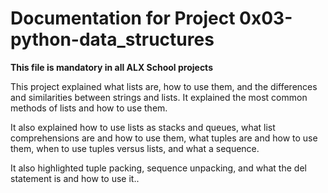 # Documentation for Project 0x03-python-data_structures

**This file is mandatory in all ALX School projects**



This project explained what lists are, how to use them, and the differences and similarities between strings and lists. It explained the most common methods of lists and how to use them.


It also explained how to use lists as stacks and queues, what list comprehensions are and how to use them, what tuples are and how to use them, when to use tuples versus lists, and what a sequence.


It also highlighted tuple packing, sequence unpacking, and what the del statement is and how to use it..
